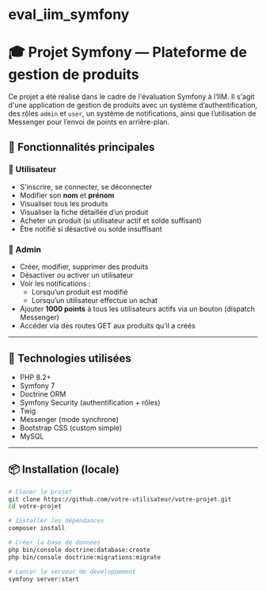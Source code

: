 # eval_iim_symfony

# 🎓 Projet Symfony — Plateforme de gestion de produits

Ce projet a été réalisé dans le cadre de l'évaluation Symfony à l’IIM. Il s'agit d'une application de gestion de produits avec un système d’authentification, des rôles `admin` et `user`, un système de notifications, ainsi que l’utilisation de Messenger pour l’envoi de points en arrière-plan.

## 🚀 Fonctionnalités principales

### 👤 Utilisateur
- S'inscrire, se connecter, se déconnecter
- Modifier son **nom** et **prénom**
- Visualiser tous les produits
- Visualiser la fiche détaillée d’un produit
- Acheter un produit (si utilisateur actif et solde suffisant)
- Être notifié si désactivé ou solde insuffisant

### 🔐 Admin
- Créer, modifier, supprimer des produits
- Désactiver ou activer un utilisateur
- Voir les notifications :
  - Lorsqu’un produit est modifié
  - Lorsqu’un utilisateur effectue un achat
- Ajouter **1000 points** à tous les utilisateurs actifs via un bouton (dispatch Messenger)
- Accéder via des routes GET aux produits qu’il a créés

---

## 🔧 Technologies utilisées
- PHP 8.2+
- Symfony 7
- Doctrine ORM
- Symfony Security (authentification + rôles)
- Twig
- Messenger (mode synchrone)
- Bootstrap CSS (custom simple)
- MySQL

---

## 📦 Installation (locale)

```bash
# Cloner le projet
git clone https://github.com/votre-utilisateur/votre-projet.git
cd votre-projet

# Installer les dépendances
composer install

# Créer la base de données
php bin/console doctrine:database:create
php bin/console doctrine:migrations:migrate

# Lancer le serveur de développement
symfony server:start
